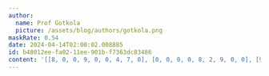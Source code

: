 ```yaml
---
author:
  name: Prof Gotkola
  picture: /assets/blog/authors/gotkola.png
maskRate: 0.54
date: 2024-04-14T02:00:02.008885
id: b48012ee-fa02-11ee-901b-f7363dc83486
content: '[[8, 0, 0, 9, 0, 0, 4, 7, 0], [0, 0, 0, 0, 8, 2, 9, 0, 0], [9, 1, 0, 0, 0, 7, 0, 8, 3], [5, 0, 8, 0, 1, 6, 0, 9, 4], [4, 0, 9, 0, 0, 8, 0, 1, 0], [0, 3, 0, 4, 0, 0, 0, 6, 0], [3, 7, 0, 8, 2, 0, 6, 0, 9], [0, 8, 0, 3, 0, 9, 0, 2, 0], [0, 0, 0, 0, 0, 4, 5, 0, 8]]'
---
```

